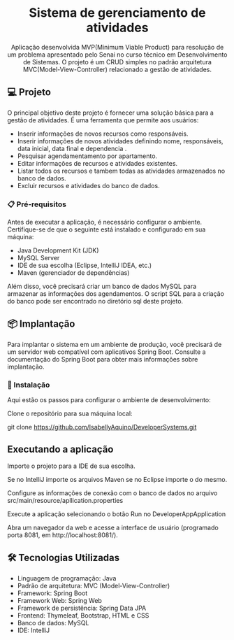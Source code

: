 <h1 align="center"> Sistema de gerenciamento de atividades </h1>

<p align="center">Aplicação desenvolvida MVP(Minimum Viable Product) para resolução de um problema apresentado pelo Senai no curso técnico em Desenvolvimento de Sistemas. O projeto é um CRUD simples no padrão arquitetura MVC(Model-View-Controller) relacionado a gestão de atividades.
 <br/>
</p>


## 💻 Projeto

O principal objetivo deste projeto é fornecer uma solução básica para a gestão de atividades. É uma ferramenta que permite aos usuários:

- Inserir informações de novos recursos como responsáveis.
- Inserir informações de novos atividades definindo nome, responsáveis, data inicial, data final e dependencia .
- Pesquisar agendamentamento por apartamento.
- Editar informações de recursos e atividades existentes.
- Listar todos os recursos e tambem todas as atividades armazenados no banco de dados.
- Excluir recursos e atividades do banco de dados.



### 📋 Pré-requisitos

Antes de executar a aplicação, é necessário configurar o ambiente. Certifique-se de que o seguinte está instalado e configurado em sua máquina:

- Java Development Kit (JDK)
- MySQL Server
- IDE de sua escolha (Eclipse, IntelliJ IDEA, etc.)
- Maven (gerenciador de dependências)

Além disso, você precisará criar um banco de dados MySQL para armazenar as informações dos agendamentos. O script SQL para a criação do banco pode ser encontrado no diretório sql deste projeto.

## 📦 Implantação

Para implantar o sistema em um ambiente de produção, você precisará de um servidor web compatível com aplicativos Spring Boot. Consulte a documentação do Spring Boot para obter mais informações sobre implantação.


### 🔧 Instalação

Aqui estão os passos para configurar o ambiente de desenvolvimento:

Clone o repositório para sua máquina local:

git clone https://github.com/IsabellyAquino/DeveloperSystems.git

## Executando a aplicação

Importe o projeto para a IDE de sua escolha.

Se no IntelliJ importe os arquivos Maven se no Eclipse importe o do mesmo.

Configure as informações de conexão com o banco de dados no arquivo src/main/resource/apllication.properties

Execute a aplicação selecionando o botão Run no DeveloperAppApplication 

Abra um navegador da web e acesse a interface de usuário (programado porta 8081, em http://localhost:8081/).


## 🛠️ Tecnologias Utilizadas

- Linguagem de programação: Java
- Padrão de arquitetura: MVC (Model-View-Controller)
- Framework: Spring Boot
- Framework Web: Spring Web
- Framework de persistência: Spring Data JPA
- Frontend: Thymeleaf, Bootstrap, HTML e CSS
- Banco de dados: MySQL
- IDE: IntelliJ


